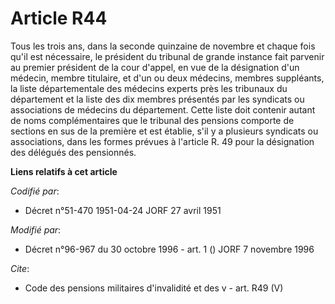 # Article R44

Tous les trois ans, dans la seconde quinzaine de novembre et chaque fois qu'il est nécessaire, le président du tribunal de
grande instance fait parvenir au premier président de la cour d'appel, en vue de la désignation d'un médecin, membre
titulaire, et d'un ou deux médecins, membres suppléants, la liste départementale des médecins experts près les tribunaux du
département et la liste des dix membres présentés par les syndicats ou associations de médecins du département. Cette liste
doit contenir autant de noms complémentaires que le tribunal des pensions comporte de sections en sus de la première et est
établie, s'il y a plusieurs syndicats ou associations, dans les formes prévues à l'article R. 49 pour la désignation des
délégués des pensionnés.

**Liens relatifs à cet article**

_Codifié par_:

  - Décret n°51-470 1951-04-24 JORF 27 avril 1951

_Modifié par_:

  - Décret n°96-967 du 30 octobre 1996 - art. 1 () JORF 7 novembre 1996

_Cite_:

  - Code des pensions militaires d'invalidité et des v - art. R49 (V)
